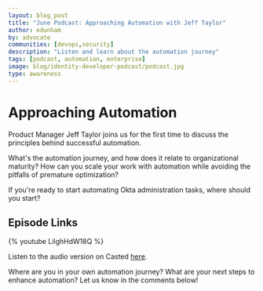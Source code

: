 ```yaml
---
layout: blog_post
title: "June Podcast: Approaching Automation with Jeff Taylor"
author: edunham
by: advocate
communities: [devops,security]
description: "Listen and learn about the automation journey"
tags: [podcast, automation, enterprise]
image: blog/identity-developer-podcast/podcast.jpg
type: awareness
---
```


# Approaching Automation

Product Manager Jeff Taylor joins us for the first time to discuss the principles behind successful automation. 

What's the automation journey, and how does it relate to organizational maturity? How can you scale your work with automation while avoiding the pitfalls of premature optimization? 

If you're ready to start automating Okta administration tasks, where should you start? 

## Episode Links

{% youtube LilghHdW18Q %} 

Listen to the audio version on Casted [here](https://listen.casted.us/public/49/Workforce-Identity-Developer-Podcast-4ce90a5f/59f5cd1e). 

Where are you in your own automation journey? What are your next steps to enhance automation? Let us know in the comments below!


